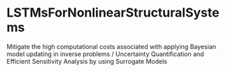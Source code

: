 # LSTMsForNonlinearStructuralSystems
Mitigate the high computational costs associated with applying Bayesian model updating in inverse problems / Uncertainty Quantification and Efficient Sensitivity Analysis by using Surrogate Models
